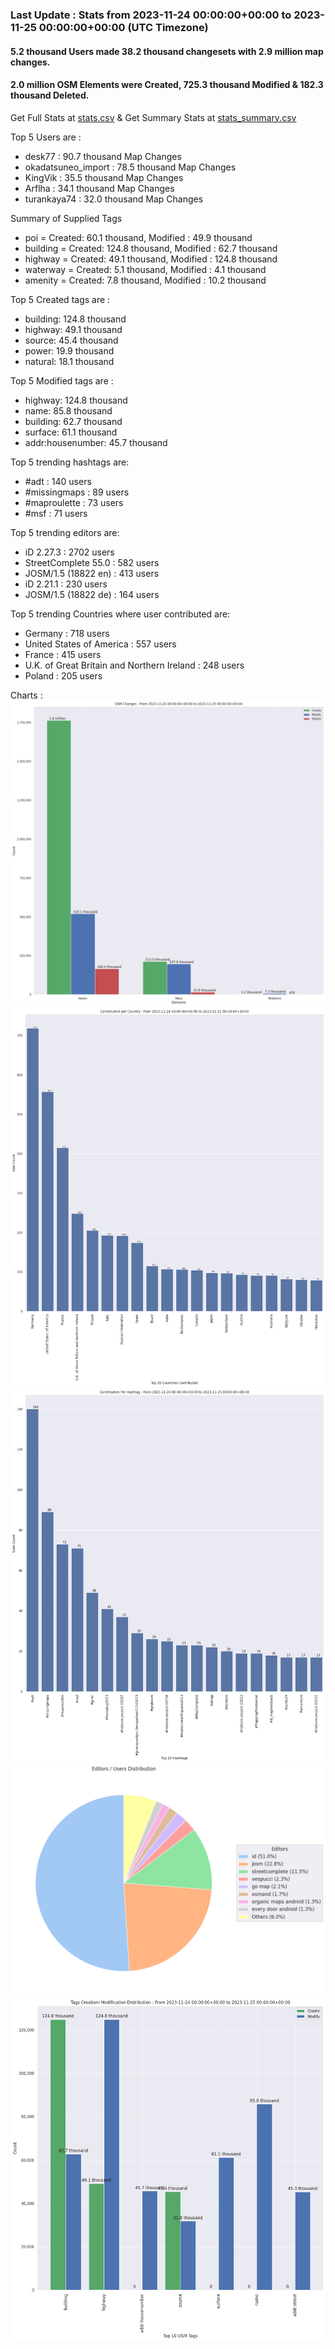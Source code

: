 ### Last Update : Stats from 2023-11-24 00:00:00+00:00 to 2023-11-25 00:00:00+00:00 (UTC Timezone)

#### 5.2 thousand Users made 38.2 thousand changesets with 2.9 million map changes.
#### 2.0 million OSM Elements were Created, 725.3 thousand Modified & 182.3 thousand Deleted.
Get Full Stats at [stats.csv](/stats/Global/Daily/stats.csv)
 & Get Summary Stats at [stats_summary.csv](/stats/Global/Daily/stats_summary.csv)

Top 5 Users are : 
- desk77 : 90.7 thousand Map Changes
- okadatsuneo_import : 78.5 thousand Map Changes
- KingVik : 35.5 thousand Map Changes
- Arflha : 34.1 thousand Map Changes
- turankaya74 : 32.0 thousand Map Changes

Summary of Supplied Tags
- poi = Created: 60.1 thousand, Modified : 49.9 thousand
- building = Created: 124.8 thousand, Modified : 62.7 thousand
- highway = Created: 49.1 thousand, Modified : 124.8 thousand
- waterway = Created: 5.1 thousand, Modified : 4.1 thousand
- amenity = Created: 7.8 thousand, Modified : 10.2 thousand


Top 5 Created tags are :
- building: 124.8 thousand
- highway: 49.1 thousand
- source: 45.4 thousand
- power: 19.9 thousand
- natural: 18.1 thousand


Top 5 Modified tags are :
- highway: 124.8 thousand
- name: 85.8 thousand
- building: 62.7 thousand
- surface: 61.1 thousand
- addr:housenumber: 45.7 thousand


Top 5 trending hashtags are:
- #adt : 140 users
- #missingmaps : 89 users
- #maproulette : 73 users
- #msf : 71 users


Top 5 trending editors are:
- iD 2.27.3 : 2702 users
- StreetComplete 55.0 : 582 users
- JOSM/1.5 (18822 en) : 413 users
- iD 2.21.1 : 230 users
- JOSM/1.5 (18822 de) : 164 users


Top 5 trending Countries where user contributed are:
- Germany : 718 users
- United States of America : 557 users
- France : 415 users
- U.K. of Great Britain and Northern Ireland : 248 users
- Poland : 205 users


 Charts : 
![Alt text](./stats_osm_changes.png) 
![Alt text](./stats_users_per_country.png) 
![Alt text](./stats_users_per_hashtag.png) 
![Alt text](./stats_editors_pie_chart.png) 
![Alt text](./stats_tags.png) 
